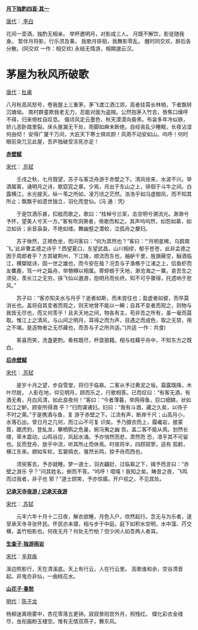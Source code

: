 [**月下独酌四首·其一**](https://so.gushiwen.org/shiwenv_3185407c5519.aspx)

[唐代](https://so.gushiwen.org/shiwen/default.aspx?cstr=唐代)：[ 李白](https://so.gushiwen.org/search.aspx?value=李白)

花间一壶酒，独酌无相亲。
举杯邀明月，对影成三人。
月既不解饮，影徒随我身。
暂伴月将影，行乐须及春。
我歌月徘徊，我舞影零乱。
醒时同交欢，醉后各分散。(同交欢 一作：相交欢)
永结无情游，相期邈云汉。



# 茅屋为秋风所破歌

[唐代](https://so.gushiwen.org/shiwen/default.aspx?cstr=唐代)：[杜甫](https://so.gushiwen.org/authorv_515ea88d1858.aspx)

八月秋高风怒号，卷我屋上三重茅。茅飞渡江洒江郊，高者挂罥长林梢，下者飘转沉塘坳。
南村群童欺我老无力，忍能对面为盗贼。公然抱茅入竹去，唇焦口燥呼不得，归来倚杖自叹息。
俄顷风定云墨色，秋天漠漠向昏黑。布衾多年冷似铁，娇儿恶卧踏里裂。床头屋漏无干处，雨脚如麻未断绝。自经丧乱少睡眠，长夜沾湿何由彻！
安得广厦千万间，大庇天下寒士俱欢颜！风雨不动安如山。呜呼！何时眼前突兀见此屋，吾庐独破受冻死亦足！



[**赤壁赋**](https://so.gushiwen.org/shiwenv_4cac23b07849.aspx)

[宋代](https://so.gushiwen.org/shiwen/default.aspx?cstr=宋代)：[ 苏轼](https://so.gushiwen.org/search.aspx?value=苏轼)

　　壬戌之秋，七月既望，苏子与客泛舟游于赤壁之下。清风徐来，水波不兴。举酒属客，诵明月之诗，歌窈窕之章。少焉，月出于东山之上，徘徊于斗牛之间。白露横江，水光接天。纵一苇之所如，凌万顷之茫然。浩浩乎如冯虚御风，而不知其所止；飘飘乎如遗世独立，羽化而登仙。(冯 通：凭)

　　于是饮酒乐甚，扣舷而歌之。歌曰：“桂棹兮兰桨，击空明兮溯流光。渺渺兮予怀，望美人兮天一方。”客有吹洞箫者，倚歌而和之。其声呜呜然，如怨如慕，如泣如诉；余音袅袅，不绝如缕。舞幽壑之潜蛟，泣孤舟之嫠妇。

　　苏子愀然，正襟危坐，而问客曰：“何为其然也？”客曰：“‘月明星稀，乌鹊南飞。’此非曹孟德之诗乎？西望夏口，东望武昌，山川相缪，郁乎苍苍，此非孟德之困于周郎者乎？方其破荆州，下江陵，顺流而东也，舳舻千里，旌旗蔽空，酾酒临江，横槊赋诗，固一世之雄也，而今安在哉？况吾与子渔樵于江渚之上，侣鱼虾而友麋鹿，驾一叶之扁舟，举匏樽以相属。寄蜉蝣于天地，渺沧海之一粟。哀吾生之须臾，羡长江之无穷。挟飞仙以遨游，抱明月而长终。知不可乎骤得，托遗响于悲风。”

　　苏子曰：“客亦知夫水与月乎？逝者如斯，而未尝往也；盈虚者如彼，而卒莫消长也。盖将自其变者而观之，则天地曾不能以一瞬；自其不变者而观之，则物与我皆无尽也，而又何羡乎！且夫天地之间，物各有主，苟非吾之所有，虽一毫而莫取。惟江上之清风，与山间之明月，耳得之而为声，目遇之而成色，取之无禁，用之不竭。是造物者之无尽藏也，而吾与子之所共适。”(共适 一作：共食)

　　客喜而笑，洗盏更酌。肴核既尽，杯盘狼籍。相与枕藉乎舟中，不知东方之既白。





[**后赤壁赋**](https://so.gushiwen.org/shiwenv_0fd42775a75a.aspx)

[宋代](https://so.gushiwen.org/shiwen/default.aspx?cstr=宋代)：[ 苏轼](https://so.gushiwen.org/search.aspx?value=苏轼)

　　是岁十月之望，步自雪堂，将归于临皋。二客从予过黄泥之坂。霜露既降，木叶尽脱， 人影在地，仰见明月，顾而乐之，行歌相答。已而叹曰：“有客无酒，有酒无肴，月白风清，如此良夜何！”客曰：“今者薄暮，举网得鱼，巨口细鳞，状如松江之鲈。顾安所得酒 乎？”归而谋诸妇。妇曰：“我有斗酒，藏之久矣，以待子不时之需。”于是携酒与鱼，复 游于赤壁之下。江流有声，断岸千尺；山高月小，水落石出。曾日月之几何，而江山不可复 识矣。予乃摄衣而上，履巉岩，披蒙茸，踞虎豹，登虬龙，攀栖鹘之危巢，俯冯夷之幽 宫。盖二客不能从焉。划然长啸，草木震动，山鸣谷应，风起水涌。予亦悄然而悲，肃然而 恐，凛乎其不可留也。反而登舟，放乎中流，听其所止而休焉。时夜将半，四顾寂寥。适有 孤鹤，横江东来。翅如车轮，玄裳缟衣，戛然长鸣，掠予舟而西也。

　　须臾客去，予亦就睡。梦一道士，羽衣翩跹，过临皋之下，揖予而言曰：“赤壁之游乐 乎？”问其姓名，俯而不答。“呜呼！噫嘻！我知之矣。畴昔之夜，飞鸣而过我者，非子也 邪？”道士顾笑，予亦惊寤。开户视之，不见其处。



[**记承天寺夜游 / 记承天夜游**](https://so.gushiwen.org/shiwenv_221828a8f12d.aspx)

[宋代](https://so.gushiwen.org/shiwen/default.aspx?cstr=宋代)：[ 苏轼](https://so.gushiwen.org/search.aspx?value=苏轼)

　　元丰六年十月十二日夜，解衣欲睡，月色入户，欣然起行。念无与为乐者，遂至承天寺寻张怀民。怀民亦未寝，相与步于中庭。庭下如积水空明，水中藻、荇交横，盖竹柏影也。何夜无月？何处无竹柏？但少闲人如吾两人者耳。



[**生查子·独游雨岩**](https://so.gushiwen.org/shiwenv_fa704e3993c6.aspx)

[宋代](https://so.gushiwen.org/shiwen/default.aspx?cstr=宋代)：[辛弃疾](https://so.gushiwen.org/search.aspx?value=辛弃疾)

溪边照影行，天在清溪底。天上有行云，人在行云里。
高歌谁和余，空谷清音起。非鬼亦非仙，一曲桃花水。





[**山花子·春愁**](https://so.gushiwen.org/shiwenv_a30e923ccc0b.aspx)

[明代](https://so.gushiwen.org/shiwen/default.aspx?cstr=明代)：[陈子龙](https://so.gushiwen.org/search.aspx?value=陈子龙)

杨柳迷离晓雾中，杏花零落五更钟。寂寂景阳宫外月，照残红。
蝶化彩衣金缕尽，虫衔画粉玉楼空。惟有无情双燕子，舞东风。



